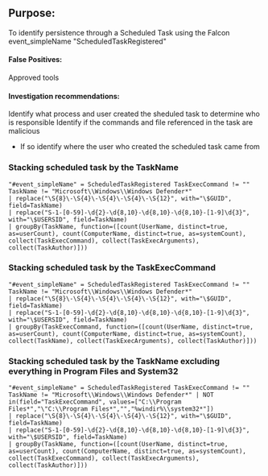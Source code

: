 ## Purpose:
To identify persistence through a Scheduled Task using the Falcon event_simpleName "ScheduledTaskRegistered"


#### False Positives:
Approved tools

#### Investigation recommendations:
Identify what process and user created the sheduled task to determine who is responsible
Identify if the commands and file referenced in the task are malicious
- If so identify where the user who created the scheduled task came from

### Stacking scheduled task by the TaskName
```
"#event_simpleName" = ScheduledTaskRegistered TaskExecCommand != "" TaskName != "Microsoft\\Windows\\Windows Defender*"
| replace("\S{8}\-\S{4}\-\S{4}\-\S{4}\-\S{12}", with="\$GUID", field=TaskName)
| replace("S-1-[0-59]-\d{2}-\d{8,10}-\d{8,10}-\d{8,10}-[1-9]\d{3}", with="\$USERSID", field=TaskName)
| groupBy(TaskName, function=([count(UserName, distinct=true, as=userCount), count(ComputerName, distinct=true, as=systemCount), collect(TaskExecCommand), collect(TaskExecArguments), collect(TaskAuthor)]))
```
### Stacking scheduled task by the TaskExecCommand
```
"#event_simpleName" = ScheduledTaskRegistered TaskExecCommand != "" TaskName != "Microsoft\\Windows\\Windows Defender*"
| replace("\S{8}\-\S{4}\-\S{4}\-\S{4}\-\S{12}", with="\$GUID", field=TaskName)
| replace("S-1-[0-59]-\d{2}-\d{8,10}-\d{8,10}-\d{8,10}-[1-9]\d{3}", with="\$USERSID", field=TaskName)
| groupBy(TaskExecCommand, function=([count(UserName, distinct=true, as=userCount), count(ComputerName, distinct=true, as=systemCount), collect(TaskName), collect(TaskExecArguments), collect(TaskAuthor)]))
```
### Stacking scheduled task by the TaskName excluding everything in Program Files and System32
```
"#event_simpleName" = ScheduledTaskRegistered TaskExecCommand != "" TaskName != "Microsoft\\Windows\\Windows Defender*" | NOT  in(field="TaskExecCommand", values=["C:\\Program Files*","\"C:\\Program Files*","","%windir%\\system32*"])
| replace("\S{8}\-\S{4}\-\S{4}\-\S{4}\-\S{12}", with="\$GUID", field=TaskName)
| replace("S-1-[0-59]-\d{2}-\d{8,10}-\d{8,10}-\d{8,10}-[1-9]\d{3}", with="\$USERSID", field=TaskName)
| groupBy(TaskName, function=([count(UserName, distinct=true, as=userCount), count(ComputerName, distinct=true, as=systemCount), collect(TaskExecCommand), collect(TaskExecArguments), collect(TaskAuthor)]))

```
